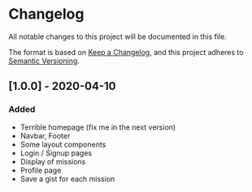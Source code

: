 # Changelog
All notable changes to this project will be documented in this file.

The format is based on [Keep a Changelog](https://keepachangelog.com/en/1.0.0/),
and this project adheres to [Semantic Versioning](https://semver.org/spec/v2.0.0.html).

## [1.0.0] - 2020-04-10
### Added
- Terrible homepage (fix me in the next version)
- Navbar, Footer
- Some layout components
- Login / Signup pages
- Display of missions
- Profile page
- Save a gist for each mission